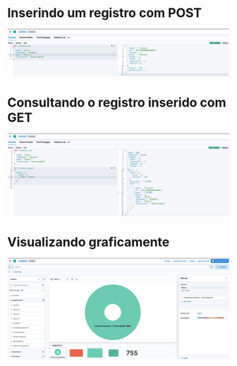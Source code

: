 # Inserindo um registro com POST
![img.png](img.png)

# Consultando o registro inserido com GET
![img_1.png](img_1.png)

# Visualizando graficamente
![img_2.png](img_2.png)